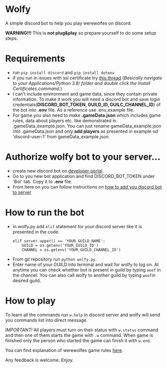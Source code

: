 # Wolfy
A simple discord bot to help you play werewolfes on discord.

**WARNING!!!** This is **not plug&play** so prepare yourself to do some setup steps. 

# Requirements
- run `pip install discord` and `pip install dotenv`
- if you run in issues with ssl certificate try [this thread](https://stackoverflow.com/questions/62108183/discord-py-bot-dont-have-certificate)
    (*Basically navigate to your Applications/Python 3.8/ folder and double click the Install Certificates.command.*)
- I can't include environment and game data, since they contain private information. To make it work you will need a discord bot and save login credentials(**DISCORD_BOT_TOKEN, GUILD_ID, GUILC_CHANNEL_ID**) of the bot into **.env** file. As a reference use .env_example file.
- For game you also need to make **.gameData.json** which includes game rules, data about players etc. like demonstrated in .gameData_example.json. You can just rename gameData_example.json into .gameData.json and only **add players** as presented in example od 'discord-user-1' from gameData_example.json.

# Authorize wolfy bot to your server...
- create new discord bot on [developer portal](https://discord.com/login?redirect_to=%2Fdevelopers).
- Go to you new bot application and find DISCORD_BOT_TOKEN under 'Bot' tab. Copy it to **.env** file.
- From here on you can follow instructions on [how to add you discord bot to server](https://discordjs.guide/preparations/adding-your-bot-to-servers.html#creating-and-using-your-own-invite-link)

# How to run the bot
- In wolfy.py add `elif` statement for your discord server like it is presented in the code.
    ```
    elif server.upper() == 'YOUR_GUILD_NAME':
        GUILD = os.getenv('YOUR_GUILD_ID')
        CHANNEL = os.getenv('YOUR_GUILD_CHANNEL_ID')
    ```
- From git repository run `python wolfy.py`.
- Enter name of your GUILD into terminal and wait for wolfy to log on. At anytime you can check whether bot is present in guild by typing `woof` in the channel. You can also call wolfy to another guild by typing `woof`in desired guild.

# How to play
To learn all the commands run `w.help` in discord server and wolfy will send you commands list into direct message. 

*IMPORTANT!* All players must turn on their status with `w.status` command and then one of them starts the game with `.w` command. When game is finished only the person who started the game can finish it with `w.end`.

You can find explanation of werewolfes game rules [here](https://www.youtube.com/watch?v=XsP6LvZQpLk). 

Any feedback is welcome. Enjoy.